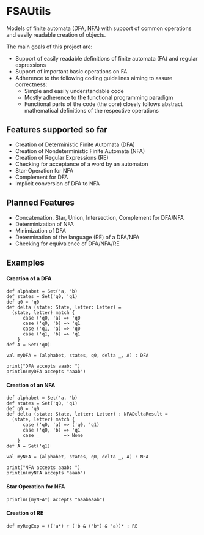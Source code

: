 FSAUtils
========

Models of finite automata (DFA, NFA) with support of common operations and easily readable creation of objects.

The main goals of this project are:

* Support of easily readable definitions of finite automata (FA) and regular expressions
* Support of important basic operations on FA
* Adherence to the following coding guidelines aiming to assure correctness:
    * Simple and easily understandable code
    * Mostly adherence to the functional programming paradigm
    * Functional parts of the code (the core) closely follows abstract mathematical definitions of the respective operations

Features supported so far
-------------------------

* Creation of Deterministic Finite Automata (DFA)
* Creation of Nondeterministic Finite Automata (NFA)
* Creation of Regular Expressions (RE)
* Checking for acceptance of a word by an automaton
* Star-Operation for NFA
* Complement for DFA
* Implicit conversion of DFA to NFA

Planned Features
----------------

* Concatenation, Star, Union, Intersection, Complement for DFA/NFA
* Determinization of NFA
* Minimization of DFA
* Determination of the language (RE) of a DFA/NFA
* Checking for equivalence of DFA/NFA/RE

Examples
--------

#### Creation of a DFA

````
def alphabet = Set('a, 'b)
def states = Set('q0, 'q1)
def q0 = 'q0
def delta (state: State, letter: Letter) =
  (state, letter) match {
	  case ('q0, 'a) => 'q0
	  case ('q0, 'b) => 'q1
	  case ('q1, 'a) => 'q0
	  case ('q1, 'b) => 'q1
	}
def A = Set('q0)

val myDFA = (alphabet, states, q0, delta _, A) : DFA

print("DFA accepts aaab: ")
println(myDFA accepts "aaab")
````

#### Creation of an NFA

````
def alphabet = Set('a, 'b)
def states = Set('q0, 'q1)
def q0 = 'q0
def delta (state: State, letter: Letter) : NFADeltaResult =
  (state, letter) match {
	  case ('q0, 'a) => ('q0, 'q1)
	  case ('q0, 'b) => 'q1
	  case _         => None
	}
def A = Set('q1)

val myNFA = (alphabet, states, q0, delta _, A) : NFA

print("NFA accepts aaab: ")
println(myNFA accepts "aaab")
````

#### Star Operation for NFA

````
println((myNFA*) accepts "aaabaaab")
````

#### Creation of RE

````
def myRegExp = (('a*) + ('b & ('b*) & 'a))* : RE
````
